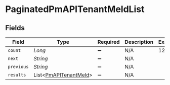 # PaginatedPmAPITenantMeldList


## Fields

| Field                                                           | Type                                                            | Required                                                        | Description                                                     | Example                                                         |
| --------------------------------------------------------------- | --------------------------------------------------------------- | --------------------------------------------------------------- | --------------------------------------------------------------- | --------------------------------------------------------------- |
| `count`                                                         | *Long*                                                          | :heavy_minus_sign:                                              | N/A                                                             | 123                                                             |
| `next`                                                          | *String*                                                        | :heavy_minus_sign:                                              | N/A                                                             |                                                                 |
| `previous`                                                      | *String*                                                        | :heavy_minus_sign:                                              | N/A                                                             |                                                                 |
| `results`                                                       | List<[PmAPITenantMeld](../../models/shared/PmAPITenantMeld.md)> | :heavy_minus_sign:                                              | N/A                                                             |                                                                 |
